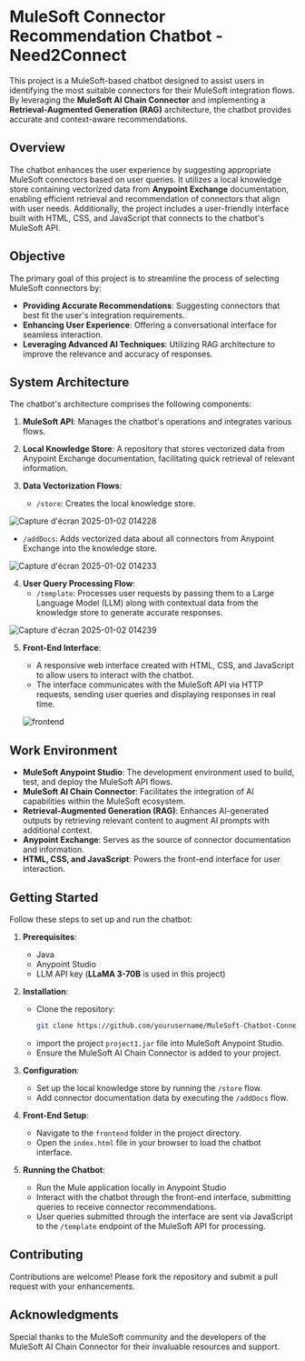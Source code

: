 # MuleSoft Connector Recommendation Chatbot - Need2Connect

This project is a MuleSoft-based chatbot designed to assist users in identifying the most suitable connectors for their MuleSoft integration flows. By leveraging the **MuleSoft AI Chain Connector** and implementing a **Retrieval-Augmented Generation (RAG)** architecture, the chatbot provides accurate and context-aware recommendations.

## Overview

The chatbot enhances the user experience by suggesting appropriate MuleSoft connectors based on user queries. It utilizes a local knowledge store containing vectorized data from **Anypoint Exchange** documentation, enabling efficient retrieval and recommendation of connectors that align with user needs. Additionally, the project includes a user-friendly interface built with HTML, CSS, and JavaScript that connects to the chatbot's MuleSoft API.

## Objective

The primary goal of this project is to streamline the process of selecting MuleSoft connectors by:
- **Providing Accurate Recommendations**: Suggesting connectors that best fit the user's integration requirements.
- **Enhancing User Experience**: Offering a conversational interface for seamless interaction.
- **Leveraging Advanced AI Techniques**: Utilizing RAG architecture to improve the relevance and accuracy of responses.

## System Architecture

The chatbot's architecture comprises the following components:

1. **MuleSoft API**: Manages the chatbot's operations and integrates various flows.

2. **Local Knowledge Store**: A repository that stores vectorized data from Anypoint Exchange documentation, facilitating quick retrieval of relevant information.

3. **Data Vectorization Flows**:
   - `/store`: Creates the local knowledge store.

![Capture d'écran 2025-01-02 014228](https://github.com/user-attachments/assets/6f6b893d-d2c5-4d38-bc3c-1b4e115c26e7)

   - `/addDocs`: Adds vectorized data about all connectors from Anypoint Exchange into the knowledge store.

![Capture d'écran 2025-01-02 014233](https://github.com/user-attachments/assets/08e3522c-f339-4c89-a6a4-5f1731381c24)


4. **User Query Processing Flow**:
   - `/template`: Processes user requests by passing them to a Large Language Model (LLM) along with contextual data from the knowledge store to generate accurate responses.
  
![Capture d'écran 2025-01-02 014239](https://github.com/user-attachments/assets/aeee8e0b-b621-47ce-bf95-7254738abe63)


5. **Front-End Interface**:

   - A responsive web interface created with HTML, CSS, and JavaScript to allow users to interact with the chatbot.
   - The interface communicates with the MuleSoft API via HTTP requests, sending user queries and displaying responses in real time.
  
   ![frontend](https://github.com/user-attachments/assets/ddbead55-cab3-4819-89ee-d1487209a033)

## Work Environment

- **MuleSoft Anypoint Studio**: The development environment used to build, test, and deploy the MuleSoft API flows.
- **MuleSoft AI Chain Connector**: Facilitates the integration of AI capabilities within the MuleSoft ecosystem.
- **Retrieval-Augmented Generation (RAG)**: Enhances AI-generated outputs by retrieving relevant content to augment AI prompts with additional context.
- **Anypoint Exchange**: Serves as the source of connector documentation and information.
- **HTML, CSS, and JavaScript**: Powers the front-end interface for user interaction.


## Getting Started

Follow these steps to set up and run the chatbot:

1. **Prerequisites**:
   - Java
   - Anypoint Studio
   - LLM API key (**LLaMA 3-70B** is used in this project)

2. **Installation**:
   - Clone the repository:
     ```bash
     git clone https://github.com/yourusername/MuleSoft-Chatbot-Connector-Recommender.git
     ```
   - import the project `project1.jar` file into MuleSoft Anypoint Studio.
   - Ensure the MuleSoft AI Chain Connector is added to your project.

3. **Configuration**:
   - Set up the local knowledge store by running the `/store` flow.
   - Add connector documentation data by executing the `/addDocs` flow.

4. **Front-End Setup**:
   - Navigate to the `frontend` folder in the project directory.
   - Open the `index.html` file in your browser to load the chatbot interface.

5. **Running the Chatbot**:
   - Run the Mule application locally in Anypoint Studio
   - Interact with the chatbot through the front-end interface, submitting queries to receive connector recommendations.
   - User queries submitted through the interface are sent via JavaScript to the `/template` endpoint of the MuleSoft API for processing.

## Contributing

Contributions are welcome! Please fork the repository and submit a pull request with your enhancements.


## Acknowledgments

Special thanks to the MuleSoft community and the developers of the MuleSoft AI Chain Connector for their invaluable resources and support.
